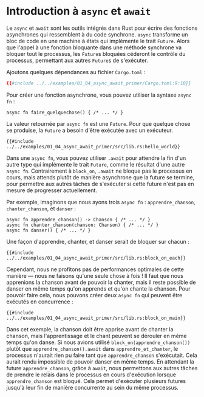 <!--
# `async`/`.await` Primer
-->

# Introduction à `async` et `await`

<!--
`async`/`.await` is Rust's built-in tool for writing asynchronous functions
that look like synchronous code. `async` transforms a block of code into a
state machine that implements a trait called `Future`. Whereas calling a
blocking function in a synchronous method would block the whole thread,
blocked `Future`s will yield control of the thread, allowing other
`Future`s to run.
-->

Le `async` et `await` sont les outils intégrés dans Rust pour écrire des
fonctions asynchrones qui ressemblent à du code synchrone. `async` transforme
un bloc de code en une machine à états qui implémente le trait `Future`. Alors
que l'appel à une fonction bloquante dans une méthode synchrone va bloquer tout
le processus, les `Future`s bloquées céderont le contrôle du processus,
permettant aux autres `Future`s de s'exécuter.

<!--
Let's add some dependencies to the `Cargo.toml` file:
-->

Ajoutons quelques dépendances au fichier `Cargo.toml` :

<!--
```toml
{{#include ../../examples-sources/01_04_async_await_primer/Cargo.toml:9:10}}
```
-->

```toml
{{#include ../../examples/01_04_async_await_primer/Cargo.toml:9:10}}
```

<!--
To create an asynchronous function, you can use the `async fn` syntax:
-->

Pour créer une fonction asynchrone, vous pouvez utiliser la syntaxe
`async fn` :

<!--
```rust,edition2018
async fn do_something() { /* ... */ }
```
-->

```rust,edition2018
async fn faire_quelquechose() { /* ... */ }
```

<!--
The value returned by `async fn` is a `Future`. For anything to happen,
the `Future` needs to be run on an executor.
-->

La valeur retournée par `async fn` est une `Future`. Pour que quelque chose se
produise, la `Future` a besoin d'être exécutée avec un exécuteur.

<!--
```rust,edition2018
{{#include ../../examples-sources/01_04_async_await_primer/src/lib.rs:hello_world}}
```
-->

```rust,edition2018
{{#include ../../examples/01_04_async_await_primer/src/lib.rs:hello_world}}
```

<!--
Inside an `async fn`, you can use `.await` to wait for the completion of
another type that implements the `Future` trait, such as the output of
another `async fn`. Unlike `block_on`, `.await` doesn't block the current
thread, but instead asynchronously waits for the future to complete, allowing
other tasks to run if the future is currently unable to make progress.
-->

Dans une `async fn`, vous pouvez utiliser `.await` pour attendre la fin d'un
autre type qui implémente le trait `Future`, comme le résultat d'une autre
`async fn`. Contrairement à `block_on`, `.await` ne bloque pas le processus en
cours, mais attends plutôt de manière asynchrone que la future se termine, pour
permettre aux autres tâches de s'exécuter si cette future n'est pas en mesure de
progresser actuellement.

<!--
For example, imagine that we have three `async fn`: `learn_song`, `sing_song`,
and `dance`:
-->

Par exemple, imaginons que nous ayons trois `async fn` : `apprendre_chanson`,
`chanter_chanson`, et `danser` :

<!--
```rust,ignore
async fn learn_song() -> Song { /* ... */ }
async fn sing_song(song: Song) { /* ... */ }
async fn dance() { /* ... */ }
```
-->

```rust,ignore
async fn apprendre_chanson() -> Chanson { /* ... */ }
async fn chanter_chanson(chanson: Chanson) { /* ... */ }
async fn danser() { /* ... */ }
```

<!--
One way to do learn, sing, and dance would be to block on each of these
individually:
-->

Une façon d'apprendre, chanter, et danser serait de bloquer sur chacun :

<!--
```rust,ignore
{{#include ../../examples-sources/01_04_async_await_primer/src/lib.rs:block_on_each}}
```
-->

```rust,ignore
{{#include ../../examples/01_04_async_await_primer/src/lib.rs:block_on_each}}
```

<!--
However, we're not giving the best performance possible this way—we're
only ever doing one thing at once! Clearly we have to learn the song before
we can sing it, but it's possible to dance at the same time as learning and
singing the song. To do this, we can create two separate `async fn` which
can be run concurrently:
-->

Cependant, nous ne profitons pas de performances optimales de cette manière —
nous ne faisons qu'une seule chose à fois ! Il faut que nous apprenions la
chanson avant de pouvoir la chanter, mais il reste possible de danser en même
temps qu'on apprends et qu'on chante la chanson. Pour pouvoir faire cela, nous
pouvons créer deux `async fn` qui peuvent être exécutés en concurrence :

<!--
```rust,ignore
{{#include ../../examples-sources/01_04_async_await_primer/src/lib.rs:block_on_main}}
```
-->

```rust,ignore
{{#include ../../examples/01_04_async_await_primer/src/lib.rs:block_on_main}}
```

<!--
In this example, learning the song must happen before singing the song, but
both learning and singing can happen at the same time as dancing. If we used
`block_on(learn_song())` rather than `learn_song().await` in `learn_and_sing`,
the thread wouldn't be able to do anything else while `learn_song` was running.
This would make it impossible to dance at the same time. By `.await`-ing
the `learn_song` future, we allow other tasks to take over the current thread
if `learn_song` is blocked. This makes it possible to run multiple futures
to completion concurrently on the same thread.
-->

Dans cet exemple, la chanson doit être apprise avant de chanter la chanson,
mais l'apprentissage et le chant peuvent se dérouler en même temps qu'on
danse. Si nous avions utilisé `block_on(apprendre_chanson())` plutôt que
`apprendre_chanson().await` dans `apprendre_et_chanter`, le processus n'aurait
rien pu faire tant que `apprendre_chanson` s'exécutait. Cela aurait rendu
impossible de pouvoir danser en même temps. En attendant la future
`apprendre_chanson`, grâce à `await`, nous permettons aux autres tâches de
prendre le relais dans le processus en cours d'exécution lorsque
`apprendre_chanson` est bloqué. Cela permet d'exécuter plusieurs futures
jusqu'à leur fin de manière concurrente au sein du même processus.

